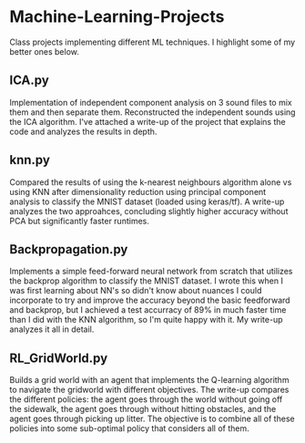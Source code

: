 # Machine-Learning-Projects
Class projects implementing different ML techniques. I highlight some of my better ones below.

## ICA.py
Implementation of independent component analysis on 3 sound files to mix them and then separate them. Reconstructed the independent sounds using the ICA algorithm. I've attached a write-up of the project that explains the code and analyzes the results in depth.

## knn.py

Compared the results of using the k-nearest neighbours algorithm alone vs using KNN after dimensionality reduction using principal component analysis to classify the MNIST dataset (loaded using keras/tf). A write-up analyzes the two approahces, concluding slightly higher accuracy without PCA but significantly faster runtimes.

## Backpropagation.py

Implements a simple feed-forward neural network from scratch that utilizes the backprop algorithm to classify the MNIST dataset. I wrote this when I was first learning about NN's so didn't know about nuances I could incorporate to try and improve the accuracy beyond the basic feedforward and backprop, but I achieved a test accurracy of 89% in much faster time than I did with the KNN algorithm, so I'm quite happy with it. My write-up analyzes it all in detail.

## RL_GridWorld.py 

Builds a grid world with an agent that implements the Q-learning algorithm to navigate the gridworld with different objectives. The write-up compares the different policies: the agent goes through the world without going off the sidewalk, the agent goes through without hitting obstacles, and the agent goes through picking up litter. The objective is to combine all of these policies into some sub-optimal policy that considers all of them.
